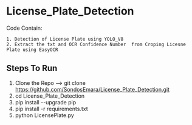 # License_Plate_Detection

<div> 
    Code Contain:
  
    1. Detection of License Plate using YOLO_V8 
    2. Extract the txt and OCR Confidence Number  from Croping Licesne Plate using EasyOCR 
</div>


<h2>Steps To Run</h2>
<p> 
  
  1. Clone the Repo -->  git clone https://github.com/SondosEmara/License_Plate_Detection.git
  2. cd License_Plate_Detection
  3. pip install --upgrade pip
  4. pip install -r requirements.txt
  5. python LicensePlate.py
     
</p>

